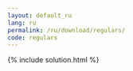```yaml
---
layout: default_ru
lang: ru
permalink: /ru/download/regulars/
code: regulars
---
```

{% include solution.html %}
